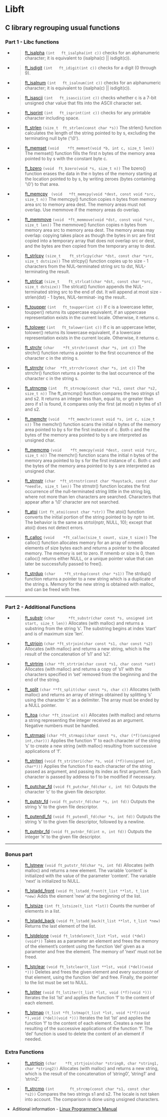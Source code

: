 # Libft
C library regrouping usual functions
---
### Part 1 - Libc functions

* > [ft_isalpha](/ft_isalpha.c) `(int	ft_isalpha(int c))` checks  for an alphanumeric character; it is equivalent to (isalpha(c) || isdigit(c)).

* > [ft_isdigit](/ft_isdigit.c) `(int	ft_idigit(int c))` checks for a digit (0 through 9).

* > [ft_isalnum](/ft_isalnum.c) `(int	ft_isalnum(int c))` checks for an alphanumeric character; it is equivalent to (isalpha(c) || isdigit(c)).

* > [ft_isascii](/ft_isascii.c) `(int	ft_isascii(int c))` checks whether c is a 7-bit unsigned char value that fits into the ASCII character set.

* > [ft_isprint](/ft_isprint.c) `(int	ft_isprint(int c))` checks for any printable character including space.

* > [ft_strlen](/ft_strlen.c) `(size_t	ft_strlen(const char *s))` The strlen() function calculates the length of the string pointed to by s, excluding the terminating null byte ('\0').

* > [ft_memset](/ft_memset.c) `(void	*ft_memset(void *b, int c, size_t len))` The memset() function fills the first n bytes of the memory area pointed to by s with the constant byte c.

* > [ft_bzero](/ft_bzero.c) `(void	ft_bzero(void *s, size_t n))` The  bzero()  function  erases the data in the n bytes of the memory starting at the location pointed to by s, by writing zeroes (bytes containing '\0') to that area.

* > [ft_memcpy](/ft_memcpy.c) ` (void	*ft_memcpy(void *dest, const void *src, size_t n))` The  memcpy()  function copies n bytes from memory area src to memory area dest.  The memory areas must not overlap.  Use memmove if the memory
       areas do overlap.
* > [ft_memmove](/ft_memmove.c) `(void	*ft_memmove(void *dst, const void *src, size_t len))` The  memmove()  function copies n bytes from memory area src to memory area dest.  The memory areas may overlap: copying takes place as though the bytes in src are first copied into a temporary array that does not overlap src or dest, and the bytes are then copied from the temporary array  to
       dest.
* > [ft_strlcpy](/ft_strlcpy.c) `(size_t	ft_strlcpy(char *dst, const char *src, size_t dstsize))` The strlcpy() function copies up to size - 1 characters from the NUL-terminated string src to dst, NUL-terminating the result.

* > [ft_strlcat](/ft_strlcat.c) `(size_t	ft_strlcat(char *dst, const char *src, size_t dstsize))` The strlcat() function appends the NUL-terminated string src to the end of dst.  It will append at most size - strlen(dst) - 1 bytes, NUL-terminat‐
     ing the result..
* > [ft_toupper](/ft_toupper.c) `(int	ft_toupper(int c))` If  c  is a lowercase letter, toupper() returns its uppercase equivalent, if an uppercase representation exists in the current locale.  Otherwise,
       it returns c.

* > [ft_tolower](/ft_tolower.c) `(int	ft_tolower(int c))` If c is an uppercase letter, tolower() returns its lowercase equivalent, if a lowercase representation exists in the current  locale.   Otherwise,
       it returns c.
       
* > [ft_strchr](/ft_strchr.c) `(char	*ft_strchr(const char *s, int c))` The strchr() function returns a pointer to the first occurrence of the character c in the string s.
  
* > [ft_strrchr](/ft_strrchr.c) `(char	*ft_strrchr(const char *s, int c))` The strrchr() function returns a pointer to the last occurrence of the character c in the string s.

* > [ft_strncmp](/ft_strncmp.c) `(int	ft_strncmp(const char *s1, const char *s2, size_t n))`  The ft_strncmp() function compares the two strings s1 and s2.  It returns an integer less than, equal to, or greater than zero if s1 is found, it compares only the first (at most) n bytes of s1 and s2.

* > [ft_memchr](/ft_memchr.c) `(void	*ft_memchr(const void *s, int c, size_t n))`  The  memchr() function scans the initial n bytes of the memory area pointed to by s for the first instance of c.  Both c and the bytes of the memory area pointed to by s are interpreted as unsigned char.

* > [ft_memcmp](/ft_memcmp.c) `(void	*ft_memcpy(void *dest, const void *src, size_t n))` The  memchr() function scans the initial n bytes of the memory area pointed to by s for the first instance of c.  Both c and the bytes of the memory area pointed to by s are interpreted as unsigned char.

* > [ft_strnstr](/ft_strnstr.c) `(char	*ft_strnstr(const char *haystack, const char *needle, size_t len))` The strnstr() function locates the first occurrence of the null-terminated string little in the string big, where not more than len characters are searched.  Characters that appear after a ‘\0’ character are not searched.

* > [ft_atoi](/ft_atoi.c) `(int	ft_atoi(const char *str))` The atoi() function converts the initial portion of the string pointed to by nptr to int.  The behavior is the same as strtol(nptr, NULL, 10); except that atoi() does not detect errors.

* > [ft_calloc](/ft_calloc.c) `(void	*ft_calloc(size_t count, size_t size))` The  calloc() function allocates memory for an array of nmemb elements of size bytes each and returns a pointer to the allocated memory. The memory is set to zero.  If nmemb or size is 0, then  calloc() returns either NULL, or a unique pointer value that can later be successfully passed to free().

* > [ft_strdup](/ft_strdup.c) `(char	*ft_strdup(const char *s1))` The  strdup()  function  returns  a pointer to a new string which is a duplicate of the string s.  Memory for the new string is obtained with malloc, and can be freed with free.

---
### Part 2 - Additional Functions

* > [ft_substr](/ft_substr.c) `(char      *ft_substr(char const *s, unsigned int start, size_t len))` Allocates (with malloc) and returns a substring from the string ’s’. The substring begins at index ’start’ and is of maximum size ’len’.

* > [ft_strjoin](/ft_strjoin.c) `(char *ft_strjoin(char const *s1, char const *s2)` Allocates (with malloc) and returns a new string, which is the result of the concatenation of ’s1’ and ’s2’.

* > [ft_strtrim](/ft_strtrim.c) `(char *ft_strtrim(char const *s1, char const *set)` Allocates (with malloc) and returns a copy of ’s1’ with the characters specified in ’set’ removed from the beginning and the end of the string.

* > [ft_split](/ft_split.c) `(char **ft_split(char const *s, char c))` Allocates (with malloc) and returns an array of strings obtained by splitting ’s’ using the character ’c’ as a delimiter. The array must be ended by a NULL pointer.

* > [ft_itoa](/ft_itoa.c) `(char *ft_itoa(int n))` Allocates (with malloc) and returns a string representing the integer received as an argument. Negative numbers must be handled.

* > [ft_strmapi](/ft_strmapi.c) `(char *ft_strmapi(char const *s, char (*f)(unsigned int,char)))` Applies the function ’f’ to each character of the string ’s’ to create a new string (with malloc) resulting from successive applications of ’f’.

* > [ft_striteri](/ft_striteri.c) `(void ft_striteri(char *s, void (*f)(unsigned int, char*)))` Applies the function f to each character of the string passed as argument, and passing its index as first argument. Each character is passed by address to f to be modified if necessary.

* > [ft_putchar_fd](/ft_putchar_fd.c) `(void ft_putchar_fd(char c, int fd)` Outputs the character ’c’ to the given file descriptor.

* > [ft_putstr_fd](/ft_putstr_fd.c) `(void ft_putstr_fd(char *s, int fd))` Outputs the string ’s’ to the given file descriptor.

* > [ft_putendl_fd](/ft_putendl_fd.c) `(void ft_putendl_fd(char *s, int fd))` Outputs the string ’s’ to the given file descriptor, followed by a newline.

* > [ft_putnbr_fd](/ft_putnbr_fd.c) `(void ft_putnbr_fd(int n, int fd))` Outputs the integer ’n’ to the given file descriptor.

---
### Bonus part

* > [ft_lstnew](/ft_lstnew.c) `(void ft_putstr_fd(char *s, int fd)` Allocates (with malloc) and returns a new element. The variable ’content’ is initialized with the value of the parameter ’content’. The variable ’next’ is initialized to NULL.

* > [ft_lstadd_front](/ft_lstadd_front.c) `(void ft_lstadd_front(t_list **lst, t_list *new)` Adds the element ’new’ at the beginning of the list.

* > [ft_lstsize](/ft_lstsize.c) `(int ft_lstsize(t_list *lst))` Counts the number of elements in a list.

* > [ft_lstadd_back](/ft_lstadd_back.c) `(void ft_lstadd_back(t_list **lst, t_list *new)` Returns the last element of the list.

* > [ft_lstdelone](/ft_lstdelone.c) `(void ft_lstdelone(t_list *lst, void (*del)(void*))` Takes as a parameter an element and frees the memory of the element’s content using the function ’del’ given as a parameter and free the element. The memory of ’next’ must not be freed.

* > [ft_lstclear](/ft_lstclear.c) `(void ft_lstclear(t_list **lst, void (*del)(void *)))` Deletes and frees the given element and every successor of that element, using the function ’del’ and free. Finally, the pointer to the list must be set to NULL.

* > [ft_lstiter](/ft_lstiter.c) `(void ft_lstiter(t_list *lst, void (*f)(void *)))` Iterates the list ’lst’ and applies the function ’f’ to the content of each element.

* > [ft_lstmap](/ft_lstmap.c) `(t_list *ft_lstmap(t_list *lst, void *(*f)(void *),void (*del)(void *)))` Iterates the list ’lst’ and applies the function ’f’ to the content of each element. Creates a new list resulting of the successive applications of the function ’f’. The ’del’ function is used to delete the content of an element if needed.

### Extra Functions

* > [ft_strtjoin](/ft_strtjoin.c) `(char	*ft_strtjoin(char *string0, char *string1, char *string2))` Allocates (with malloc) and returns a new string, which is the result of the concatenation of ’string0’, ’string1’ and ’strin2’.

* > [ft_strcmp](/ft_strcmp.c) `(int       ft_strcmp(const char *s1, const char *s2))` Compares the two strings s1 and s2. The locale is not taken into account.
The comparison is done using unsigned characters.

* Aditional information - [Linux Programmer's Manual](http://man7.org/) 
